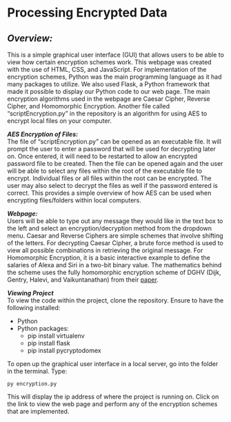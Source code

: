 # __Processing Encrypted Data__
## _Overview:_
This is a simple graphical user interface (GUI) that allows users to be able to view how certain encryption schemes work. This webpage was created with the use of HTML, CSS, and JavaScript. For implementation of the encryption schemes, Python was the main programming language as it had many packages to utilize. We also used Flask, a Python framework that made it possible to display our Python code to our web page. The main encryption algorithms used in the webpage are Caesar Cipher, Reverse Cipher, and Homomorphic Encryption. Another file called “scriptEncryption.py” in the repository is an algorithm for using AES to encrypt local files on your computer. 

***AES Encryption of Files:*** <br />
The file of “scriptEncryption.py” can be opened as an executable file. It will prompt the user to enter a password that will be used for decrypting later on. Once entered, it will need to be restarted to allow an encrypted password file to be created. Then the file can be opened again and the user will be able to select any files within the root of the executable file to encrypt. Individual files or all files within the root can be encrypted. The user may also select to decrypt the files as well if the password entered is correct. This provides a simple overview of how AES can be used when encrypting files/folders within local computers.

***Webpage:*** <br />
Users will be able to type out any message they would like in the text box to the left and select an encryption/decryption method from the dropdown menu. Caesar and Reverse Ciphers are simple schemes that involve shifting of the letters. For decrypting Caesar Cipher, a brute force method is used to view all possible combinations in retrieving the original message. For Homomorphic Encryption, it is a basic interactive example to define the salaries of Alexa and Siri in a two-bit binary value. The mathematics behind the scheme uses the fully homomorphic encryption scheme of DGHV (Dijk, Gentry, Halevi, and Vaikuntanathan) from their [paper](https://eprint.iacr.org/2009/616.pdf). 

***Viewing Project*** <br />
To view the code within the project, clone the repository. Ensure to have the following installed:
* Python
* Python packages:
  * pip install virtualenv
  * pip install flask
  * pip install pycryptodomex

To open up the graphical user interface in a local server, go into the folder in the terminal. Type:

```py encryption.py```

This will display the ip address of where the project is running on. Click on the link to view the web page and perform any of the encryption schemes that are implemented.

